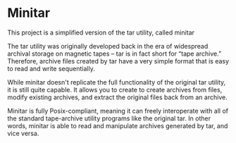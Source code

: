 # Minitar
This project is a simplified version of the tar utility, called minitar

The tar utility was originally developed back in the era of widespread archival storage on magnetic tapes – tar is in fact short for “tape archive.” Therefore, archive files created by tar have a very simple format that is easy to read and write sequentially.

While minitar doesn't replicate the full functionality of the original tar utility, it is still quite capable. It allows you to create to create archives from files, modify existing archives, and extract the original files back from an archive.

Minitar is fully Posix-compliant, meaning it can freely interoperate with all of the standard tape-archive utility programs like the original tar. In other words, minitar is able to read and manipulate archives generated by tar, and vice versa.
